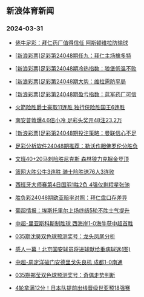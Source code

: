 ## 新浪体育新闻 
### 2024-03-31

+ [佬牛足彩：拜仁药厂值得信任 阿斯顿维拉防输球](https://sports.sina.com.cn/l/2024-03-30/doc-inaqafvy0510665.shtml)

+ [[新浪彩票]足彩第24048期任九：拜仁主场擒多特](https://sports.sina.com.cn/l/2024-03-30/doc-inapzzqa0612349.shtml)

+ [[新浪彩票]足彩第24048期冷热指数：狼堡低温不败](https://sports.sina.com.cn/l/2024-03-30/doc-inapzzqa0612468.shtml)

+ [[新浪彩票]足彩第24048期大势：维拉需防平局](https://sports.sina.com.cn/l/2024-03-30/doc-inapzzqa0612169.shtml)

+ [[新浪彩票]足彩第24048期盈亏指数：蓝军药厂可信](https://sports.sina.com.cn/l/2024-03-30/doc-inapzzpw1707524.shtml)

+ [火箭险胜爵士豪取11连胜 独行侠险胜国王6连胜](https://sports.sina.com.cn/basketball/nba/2024-03-30/doc-inaqancw0395221.shtml)

+ [南安普敦爆4.6倍小冷 足彩头奖开48注23.2万](https://sports.sina.com.cn/l/2024-03-30/doc-inapzzpw1706090.shtml)

+ [[新浪彩票]足彩第24048期投注策略：曼联信心不足](https://sports.sina.com.cn/l/2024-03-30/doc-inapzzpy3836635.shtml)

+ [足彩分析软件24048期推荐：勒沃作胆佛罗伦分胜负](https://sports.sina.com.cn/l/2024-03-30/doc-inapzzqa0611450.shtml)

+ [文班40+20马刺险胜尼克斯 森林狼力克掘金登顶](https://sports.sina.com.cn/basketball/nba/2024-03-30/doc-inaqancu3611575.shtml)

+ [篮网大胜公牛3连胜 骑士险胜送76人3连败](https://sports.sina.com.cn/basketball/nba/2024-03-30/doc-inaqancx9590446.shtml)

+ [西班牙大师赛第4日国羽1胜2负 4强仅剩程星张驰](https://sports.sina.com.cn/others/badmin/2024-03-30/doc-inapzkse2062961.shtml)

+ [胜负彩24048期欧亚赔率对照：拜仁盘口存差异](https://sports.sina.com.cn/l/2024-03-30/doc-inapzekn1052499.shtml)

+ [葡超情报：埃斯托里尔上场终结5轮不胜士气提升](https://sports.sina.com.cn/l/2024-03-30/doc-inaqasmu0273694.shtml)

+ [中超-里亚斯科斯制胜球 西海岸1-0海牛获中超首胜](https://sports.sina.com.cn/china/j/2024-03-30/doc-inaqciih1055198.shtml)

+ [035期沈昊双色球预测奖号：龙头凤尾分析](https://sports.sina.com.cn/l/2024-03-30/doc-inapzekh2154052.shtml)

+ [感人一幕！北京国安球员将进球献给重病球迷(图)](https://sports.sina.com.cn/china/j/2024-03-30/doc-inaqcazq0068008.shtml)

+ [中超-周定洋破门安德里戈失良机 成都1-0南通](https://sports.sina.com.cn/china/j/2024-03-30/doc-inaqciih1054302.shtml)

+ [035期郑莹双色球预测奖号：奇偶走势判断](https://sports.sina.com.cn/l/2024-03-30/doc-inapzekn1046843.shtml)

+ [4轮拿满12分！日本队提前出线晋级世亚预18强赛](https://sports.sina.com.cn/china/asia/2024-03-30/doc-inaqciik3165544.shtml)

